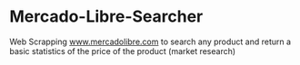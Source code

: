# Mercado-Libre-Searcher
Web Scrapping www.mercadolibre.com to search any product and return a basic statistics of the price of the product (market research)
